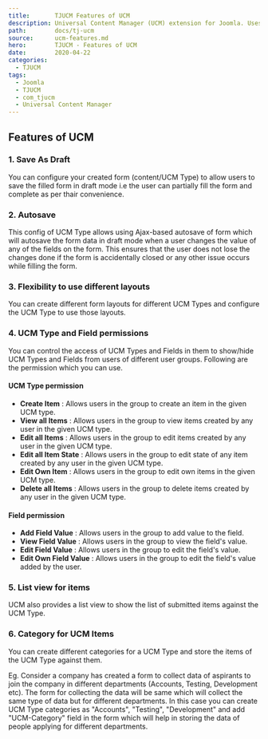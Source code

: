 ```yaml
---
title:       TJUCM Features of UCM
description: Universal Content Manager (UCM) extension for Joomla. Uses TJ-Fields for fields management.
path:        docs/tj-ucm
source:      ucm-features.md
hero:        TJUCM - Features of UCM
date:        2020-04-22
categories:
  - TJUCM
tags:
  - Joomla
  - TJUCM
  - com_tjucm
  - Universal Content Manager
---
```


## Features of UCM

### 1. Save As Draft

You can configure your created form (content/UCM Type) to allow users to save the filled form in draft mode i.e the user can partially fill the form and complete as per thair convenience.

### 2. Autosave

This config of UCM Type allows using Ajax-based autosave of form which will autosave the form data in draft mode when a user changes the value of any of the fields on the form. This ensures that the user does not lose the changes done if the form is accidentally closed or any other issue occurs while filling the form.

### 3. Flexibility to use different layouts

You can create different form layouts for different UCM Types and configure the UCM Type to use those layouts.

### 4. UCM Type and Field permissions

You can control the access of UCM Types and Fields in them to show/hide UCM Types and Fields from users of different user groups. Following are the permission which you can use.

#### UCM Type permission

- **Create Item** : Allows users in the group to create an item in the given UCM type.
- **View all Items** : Allows users in the group to view items created by any user in the given UCM type.
- **Edit all Items** : Allows users in the group to edit items created by any user in the given UCM type.
- **Edit all Item State** : Allows users in the group to edit state of any item created by any user in the given UCM type.
- **Edit Own Item** : Allows users in the group to edit own items in the given UCM type.
- **Delete all Items** : Allows users in the group to delete items created by any user in the given UCM type.

#### Field permission

- **Add Field Value** : Allows users in the group to add value to the field.
- **View Field Value** : Allows users in the group to view the field's value.
- **Edit Field Value** : Allows users in the group to edit the field's value.
- **Edit Own Field Value** : Allows users in the group to edit the field's value added by the user.

### 5. List view for items

UCM also provides a list view to show the list of submitted items against the UCM Type.

### 6. Category for UCM Items

You can create different categories for a UCM Type and store the items of the UCM Type against them.

Eg. Consider a company has created a form to collect data of aspirants to join the company in different departments (Accounts, Testing, Development etc).
The form for collecting the data will be same which will collect the same type of data but for different departments.
In this case you can create UCM Type categories as "Accounts", "Testing", "Development" and add "UCM-Category" field in the form which will help in storing the data of people applying for different departments.
